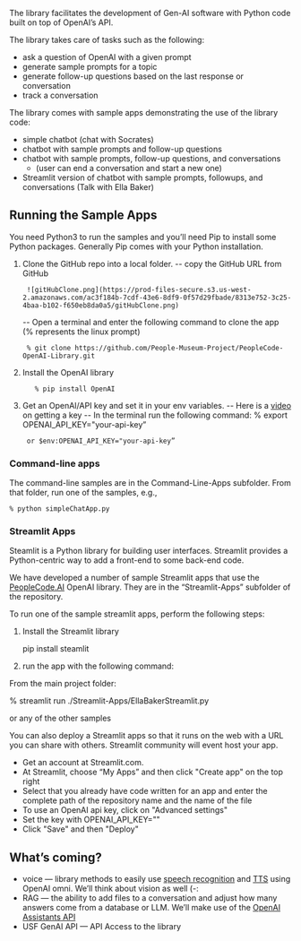 The library facilitates the development of Gen-AI software with Python code built on top of OpenAI’s API.

The library takes care of tasks such as the following:

- ask a question of OpenAI with a given prompt
- generate sample prompts for a topic
- generate follow-up questions based on the last response or conversation
- track a conversation

The library comes with sample apps demonstrating the use of the library code:

- simple chatbot (chat with Socrates)
- chatbot with sample prompts and follow-up questions
- chatbot with sample prompts, follow-up questions, and conversations
    - (user can end a conversation and start a new one)
- Streamlit version of chatbot with sample prompts, followups, and conversations (Talk with Ella Baker)

## Running the Sample Apps

You need Python3 to run the samples and you’ll need Pip to install some Python packages. Generally Pip comes with your Python installation.

1. Clone the GitHub repo into a local folder.
   -- copy the GitHub URL from GitHub
        
        ![gitHubClone.png](https://prod-files-secure.s3.us-west-2.amazonaws.com/ac3f184b-7cdf-43e6-8df9-0f57d29fbade/8313e752-3c25-4baa-b102-f650eb8da0a5/gitHubClone.png)
        
   -- Open a terminal and enter the following command to clone the app (% represents the linux prompt)
        
        % git clone https://github.com/People-Museum-Project/PeopleCode-OpenAI-Library.git
        
3. Install the OpenAI library
    
          % pip install OpenAI
    
4. Get an OpenAI/API key and set it in your env variables.
   -- Here is a [video](https://youtu.be/RwVHrUhY_DQ) on getting a key
   -- In the terminal run the following command:
    % export OPENAI_API_KEY="your-api-key”
        
        or $env:OPENAI_API_KEY="your-api-key”
        

### Command-line apps

The command-line samples are in the Command-Line-Apps subfolder. From that folder, run one of the samples, e.g.,

    % python simpleChatApp.py

### Streamlit Apps

Steamlit is a Python library for building user interfaces. Streamlit provides a Python-centric way to add a front-end to some back-end code.

We have developed a number of sample Streamlit apps that use the [PeopleCode.AI](http://PeopleCode.AI) OpenAI library. They are in the “Streamlit-Apps” subfolder of the repository.

To run one of the sample streamlit apps, perform the following steps:

1. Install the Streamlit library
    
    pip install steamlit
    
2. run the app with the following command:

From the main project folder:

% streamlit run ./Streamlit-Apps/EllaBakerStreamlit.py

or any of the other samples

You can also deploy a Streamlit apps so that it runs on the web with a URL you can share with others. Streamlit community will event host your app.

- Get an account at Streamlit.com.
- At Streamlit, choose “My Apps” and then click "Create app" on the top right
- Select that you already have code written for an app and enter the complete path of the repository name and the name of the file
- To use an OpenAI api key, click on "Advanced settings"
- Set the key with OPENAI_API_KEY=""
- Click "Save" and then "Deploy"

## What’s coming?

- voice — library methods to easily use [speech recognition](https://platform.openai.com/docs/guides/speech-to-text) and [TTS](https://platform.openai.com/docs/guides/text-to-speech) using OpenAI omni. We’ll think about vision as well (-:
- RAG — the ability to add files to a conversation and adjust how many answers come from a database or LLM. We’ll make use of the [OpenAI Assistants API](https://platform.openai.com/docs/assistants/overview)
- USF GenAI API — API Access to the library
